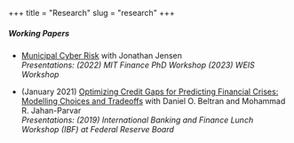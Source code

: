 +++
title = "Research"
slug = "research"
+++
  

##### Working Papers 
- [Municipal Cyber Risk]() with Jonathan Jensen  
*Presentations: (2022) MIT Finance PhD Workshop (2023) WEIS Workshop*  
  
- (January 2021) [Optimizing Credit Gaps for Predicting Financial Crises: Modelling Choices and Tradeoffs](https://www.federalreserve.gov/econres/ifdp/optimizing-credit-gaps-for-predicting-financial-crises-modelling-choices-tradeoffs.htm) with Daniel O. Beltran and Mohammad R. Jahan-Parvar  
*Presentations: (2019) International Banking and Finance Lunch Workshop (IBF) at Federal Reserve Board*




